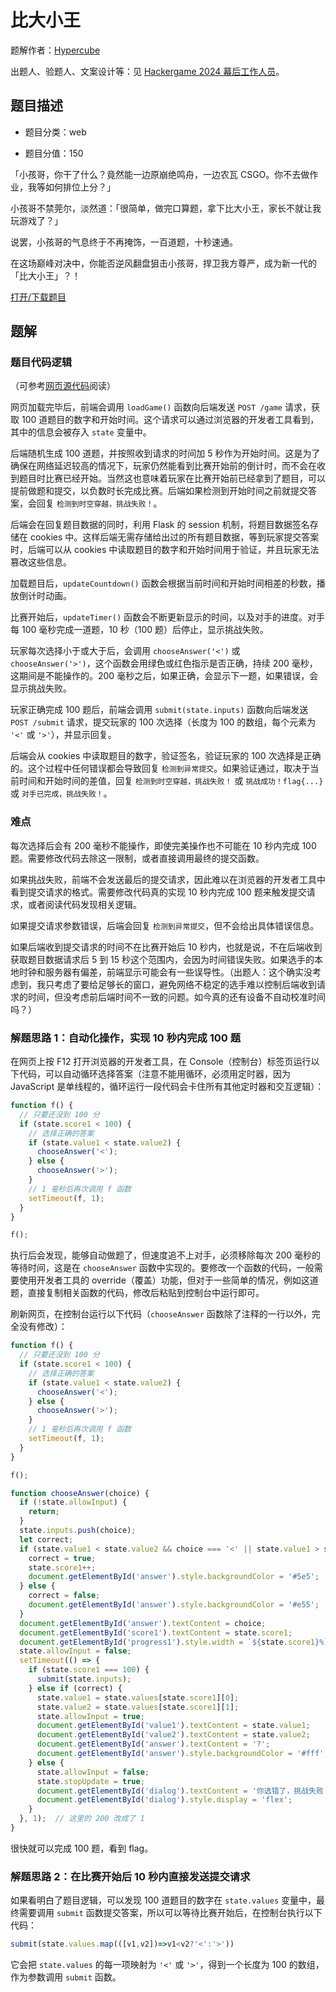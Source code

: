 # 比大小王

题解作者：[Hypercube](https://0x01.me/)

出题人、验题人、文案设计等：见 [Hackergame 2024 幕后工作人员](https://hack.lug.ustc.edu.cn/credits/)。

## 题目描述

- 题目分类：web

- 题目分值：150

「小孩哥，你干了什么？竟然能一边原崩绝鸣舟，一边农瓦 CSGO。你不去做作业，我等如何排位上分？」

小孩哥不禁莞尔，淡然道：「很简单，做完口算题，拿下比大小王，家长不就让我玩游戏了？」

说罢，小孩哥的气息终于不再掩饰，一百道题，十秒速通。

在这场巅峰对决中，你能否逆风翻盘狙击小孩哥，捍卫我方尊严，成为新一代的「比大小王」？！

[打开/下载题目](http://202.38.93.141:12122/?token={token})

## 题解

### 题目代码逻辑

（可参考[网页源代码](src)阅读）

网页加载完毕后，前端会调用 `loadGame()` 函数向后端发送 `POST /game` 请求，获取 100 道题目的数字和开始时间。这个请求可以通过浏览器的开发者工具看到，其中的信息会被存入 `state` 变量中。

后端随机生成 100 道题，并按照收到请求的时间加 5 秒作为开始时间。这是为了确保在网络延迟较高的情况下，玩家仍然能看到比赛开始前的倒计时，而不会在收到题目时比赛已经开始。当然这也意味着玩家在比赛开始前已经拿到了题目，可以提前做题和提交，以负数时长完成比赛。后端如果检测到开始时间之前就提交答案，会回复 `检测到时空穿越，挑战失败！`。

后端会在回复题目数据的同时，利用 Flask 的 session 机制，将题目数据签名存储在 cookies 中。这样后端无需存储给出过的所有题目数据，等到玩家提交答案时，后端可以从 cookies 中读取题目的数字和开始时间用于验证，并且玩家无法篡改这些信息。

加载题目后，`updateCountdown()` 函数会根据当前时间和开始时间相差的秒数，播放倒计时动画。

比赛开始后，`updateTimer()` 函数会不断更新显示的时间，以及对手的进度。对手每 100 毫秒完成一道题，10 秒（100 题）后停止，显示挑战失败。

玩家每次选择小于或大于后，会调用 `chooseAnswer('<')` 或 `chooseAnswer('>')`，这个函数会用绿色或红色指示是否正确，持续 200 毫秒，这期间是不能操作的。200 毫秒之后，如果正确，会显示下一题，如果错误，会显示挑战失败。

玩家正确完成 100 题后，前端会调用 `submit(state.inputs)` 函数向后端发送 `POST /submit` 请求，提交玩家的 100 次选择（长度为 100 的数组，每个元素为 `'<'` 或 `'>'`），并显示回复。

后端会从 cookies 中读取题目的数字，验证签名，验证玩家的 100 次选择是正确的。这个过程中任何错误都会导致回复 `检测到异常提交`。如果验证通过，取决于当前时间和开始时间的差值，回复 `检测到时空穿越，挑战失败！` 或 `挑战成功！flag{...}` 或 `对手已完成，挑战失败！`。

### 难点

每次选择后会有 200 毫秒不能操作，即使完美操作也不可能在 10 秒内完成 100 题。需要修改代码去除这一限制，或者直接调用最终的提交函数。

如果挑战失败，前端不会发送最后的提交请求，因此难以在浏览器的开发者工具中看到提交请求的格式。需要修改代码真的实现 10 秒内完成 100 题来触发提交请求，或者阅读代码发现相关逻辑。

如果提交请求参数错误，后端会回复 `检测到异常提交`，但不会给出具体错误信息。

如果后端收到提交请求的时间不在比赛开始后 10 秒内，也就是说，不在后端收到获取题目数据请求后 5 到 15 秒这个范围内，会因为时间错误失败。如果选手的本地时钟和服务器有偏差，前端显示可能会有一些误导性。（出题人：这个确实没考虑到，我只考虑了要给足够长的窗口，避免网络不稳定的选手难以控制后端收到请求的时间，但没考虑前后端时间不一致的问题。如今真的还有设备不自动校准时间吗？）

### 解题思路 1：自动化操作，实现 10 秒内完成 100 题

在网页上按 F12 打开浏览器的开发者工具，在 Console（控制台）标签页运行以下代码，可以自动循环选择答案（注意不能用循环，必须用定时器，因为 JavaScript 是单线程的，循环运行一段代码会卡住所有其他定时器和交互逻辑）：

```javascript
function f() {
  // 只要还没到 100 分
  if (state.score1 < 100) {
    // 选择正确的答案
    if (state.value1 < state.value2) {
      chooseAnswer('<');
    } else {
      chooseAnswer('>');
    }
    // 1 毫秒后再次调用 f 函数
    setTimeout(f, 1);
  }
}

f();
```

执行后会发现，能够自动做题了，但速度追不上对手，必须移除每次 200 毫秒的等待时间，这是在 `chooseAnswer` 函数中实现的。要修改一个函数的代码，一般需要使用开发者工具的 override（覆盖）功能，但对于一些简单的情况，例如这道题，直接复制相关函数的代码，修改后粘贴到控制台中运行即可。

刷新网页，在控制台运行以下代码（`chooseAnswer` 函数除了注释的一行以外，完全没有修改）：

```javascript
function f() {
  // 只要还没到 100 分
  if (state.score1 < 100) {
    // 选择正确的答案
    if (state.value1 < state.value2) {
      chooseAnswer('<');
    } else {
      chooseAnswer('>');
    }
    // 1 毫秒后再次调用 f 函数
    setTimeout(f, 1);
  }
}

f();

function chooseAnswer(choice) {
  if (!state.allowInput) {
    return;
  }
  state.inputs.push(choice);
  let correct;
  if (state.value1 < state.value2 && choice === '<' || state.value1 > state.value2 && choice === '>') {
    correct = true;
    state.score1++;
    document.getElementById('answer').style.backgroundColor = '#5e5';
  } else {
    correct = false;
    document.getElementById('answer').style.backgroundColor = '#e55';
  }
  document.getElementById('answer').textContent = choice;
  document.getElementById('score1').textContent = state.score1;
  document.getElementById('progress1').style.width = `${state.score1}%`;
  state.allowInput = false;
  setTimeout(() => {
    if (state.score1 === 100) {
      submit(state.inputs);
    } else if (correct) {
      state.value1 = state.values[state.score1][0];
      state.value2 = state.values[state.score1][1];
      state.allowInput = true;
      document.getElementById('value1').textContent = state.value1;
      document.getElementById('value2').textContent = state.value2;
      document.getElementById('answer').textContent = '?';
      document.getElementById('answer').style.backgroundColor = '#fff';
    } else {
      state.allowInput = false;
      state.stopUpdate = true;
      document.getElementById('dialog').textContent = '你选错了，挑战失败！';
      document.getElementById('dialog').style.display = 'flex';
    }
  }, 1);  // 这里的 200 改成了 1
}
```

很快就可以完成 100 题，看到 flag。

### 解题思路 2：在比赛开始后 10 秒内直接发送提交请求

如果看明白了题目逻辑，可以发现 100 道题目的数字在 `state.values` 变量中，最终需要调用 `submit` 函数提交答案，所以可以等待比赛开始后，在控制台执行以下代码：

```javascript
submit(state.values.map(([v1,v2])=>v1<v2?'<':'>'))
```

它会把 `state.values` 的每一项映射为 `'<'` 或 `'>'`，得到一个长度为 100 的数组，作为参数调用 `submit` 函数。
